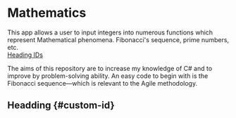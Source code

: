 # Mathematics
This app allows a user to input integers into numerous functions which represent Mathematical phenomena. Fibonacci's sequence, prime numbers, etc.  
[Heading IDs](#custom-id)

The aims of this repository are to increase my knowledge of C# and to improve by problem-solving ability.
An easy code to begin with is the Fibonacci sequence—which is relevant to the Agile methodology.
## Headding {#custom-id}
